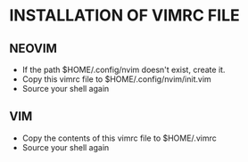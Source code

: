 # INSTALLATION OF VIMRC FILE

## NEOVIM


- If the path $HOME/.config/nvim doesn't exist, create it.
- Copy this vimrc file to $HOME/.config/nvim/init.vim
- Source your shell again

## VIM

- Copy the contents of this vimrc file to $HOME/.vimrc
- Source your shell again
